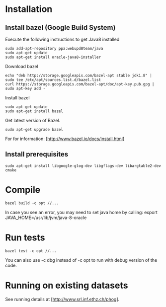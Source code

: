 # Installation

## Install bazel (Google Build System)

Execute the following instructions to get Java8 installed

```
sudo add-apt-repository ppa:webupd8team/java
sudo apt-get update
sudo apt-get install oracle-java8-installer
```

Download bazel

```
echo "deb http://storage.googleapis.com/bazel-apt stable jdk1.8" | sudo tee /etc/apt/sources.list.d/bazel.list
curl https://storage.googleapis.com/bazel-apt/doc/apt-key.pub.gpg | sudo apt-key add -
```

Install bazel

```
sudo apt-get update
sudo apt-get install bazel
```

Get latest version of Bazel.
```
sudo apt-get upgrade bazel
```

For for information: [http://www.bazel.io/docs/install.html]

## Install prerequisites

```
sudo apt-get install libgoogle-glog-dev libgflags-dev libargtable2-dev cmake
```

# Compile


```
bazel build -c opt //...
```

In case you see an error, you may need to set java home by calling: export JAVA_HOME=/usr/lib/jvm/java-8-oracle

# Run tests

```
bazel test -c opt //...
```

You can also use -c dbg instead of -c opt to run with debug version of the code.

# Running on existing datasets

See running details at [http://www.srl.inf.ethz.ch/phog].

